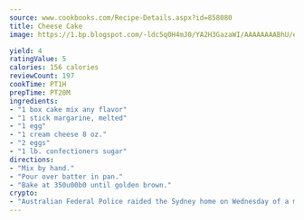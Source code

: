 ```yaml
---
source: www.cookbooks.com/Recipe-Details.aspx?id=858080
title: Cheese Cake
image: https://1.bp.blogspot.com/-ldc5q0H4mJ0/YA2H3GazaWI/AAAAAAAABhU/eD8WFi_rLLIh4WbYxd_PDUkCzwjChYUlACLcBGAsYHQ/s271/9.png

yield: 4
ratingValue: 5
calories: 156 calories
reviewCount: 197
cookTime: PT1H
prepTime: PT20M
ingredients:
- "1 box cake mix any flavor"
- "1 stick margarine, melted"
- "1 egg"
- "1 cream cheese 8 oz."
- "2 eggs"
- "1 lb. confectioners sugar"
directions:
- "Mix by hand."
- "Pour over batter in pan."
- "Bake at 350u00b0 until golden brown."
crypto:
- "Australian Federal Police raided the Sydney home on Wednesday of a man named by Wired magazine as the probable creator of cryptocurrency bitcoin, a Reuters witness said."
---
```

